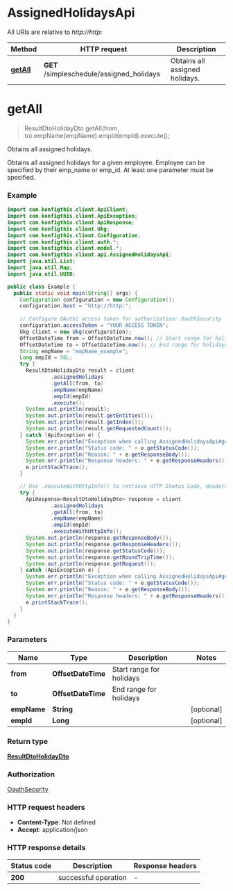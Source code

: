 # AssignedHolidaysApi

All URIs are relative to *http://http:*

| Method | HTTP request | Description |
|------------- | ------------- | -------------|
| [**getAll**](AssignedHolidaysApi.md#getAll) | **GET** /simpleschedule/assigned_holidays | Obtains all assigned holidays. |


<a name="getAll"></a>
# **getAll**
> ResultDtoHolidayDto getAll(from, to).empName(empName).empId(empId).execute();

Obtains all assigned holidays.

Obtains all assigned holidays for a given employee.  Employee can be specified by their emp_name or emp_id.  At least one parameter must be specified.

### Example
```java
import com.konfigthis.client.ApiClient;
import com.konfigthis.client.ApiException;
import com.konfigthis.client.ApiResponse;
import com.konfigthis.client.Ukg;
import com.konfigthis.client.Configuration;
import com.konfigthis.client.auth.*;
import com.konfigthis.client.model.*;
import com.konfigthis.client.api.AssignedHolidaysApi;
import java.util.List;
import java.util.Map;
import java.util.UUID;

public class Example {
  public static void main(String[] args) {
    Configuration configuration = new Configuration();
    configuration.host = "http://http:";
    
    // Configure OAuth2 access token for authorization: OauthSecurity
    configuration.accessToken = "YOUR ACCESS TOKEN";
    Ukg client = new Ukg(configuration);
    OffsetDateTime from = OffsetDateTime.now(); // Start range for holidays
    OffsetDateTime to = OffsetDateTime.now(); // End range for holidays
    String empName = "empName_example";
    Long empId = 56L;
    try {
      ResultDtoHolidayDto result = client
              .assignedHolidays
              .getAll(from, to)
              .empName(empName)
              .empId(empId)
              .execute();
      System.out.println(result);
      System.out.println(result.getEntities());
      System.out.println(result.getIndex());
      System.out.println(result.getRequestedCount());
    } catch (ApiException e) {
      System.err.println("Exception when calling AssignedHolidaysApi#getAll");
      System.err.println("Status code: " + e.getStatusCode());
      System.err.println("Reason: " + e.getResponseBody());
      System.err.println("Response headers: " + e.getResponseHeaders());
      e.printStackTrace();
    }

    // Use .executeWithHttpInfo() to retrieve HTTP Status Code, Headers and Request
    try {
      ApiResponse<ResultDtoHolidayDto> response = client
              .assignedHolidays
              .getAll(from, to)
              .empName(empName)
              .empId(empId)
              .executeWithHttpInfo();
      System.out.println(response.getResponseBody());
      System.out.println(response.getResponseHeaders());
      System.out.println(response.getStatusCode());
      System.out.println(response.getRoundTripTime());
      System.out.println(response.getRequest());
    } catch (ApiException e) {
      System.err.println("Exception when calling AssignedHolidaysApi#getAll");
      System.err.println("Status code: " + e.getStatusCode());
      System.err.println("Reason: " + e.getResponseBody());
      System.err.println("Response headers: " + e.getResponseHeaders());
      e.printStackTrace();
    }
  }
}

```

### Parameters

| Name | Type | Description  | Notes |
|------------- | ------------- | ------------- | -------------|
| **from** | **OffsetDateTime**| Start range for holidays | |
| **to** | **OffsetDateTime**| End range for holidays | |
| **empName** | **String**|  | [optional] |
| **empId** | **Long**|  | [optional] |

### Return type

[**ResultDtoHolidayDto**](ResultDtoHolidayDto.md)

### Authorization

[OauthSecurity](../README.md#OauthSecurity)

### HTTP request headers

 - **Content-Type**: Not defined
 - **Accept**: application/json

### HTTP response details
| Status code | Description | Response headers |
|-------------|-------------|------------------|
| **200** | successful operation |  -  |

